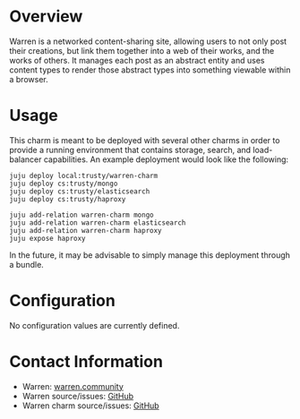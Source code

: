 # Overview

Warren is a networked content-sharing site, allowing users to not only post
their creations, but link them together into a web of their works, and the works
of others.  It manages each post as an abstract entity and uses content types to
render those abstract types into something viewable within a browser.

# Usage

This charm is meant to be deployed with several other charms in order to provide
a running environment that contains storage, search, and load-balancer
capabilities.  An example deployment would look like the following:

    juju deploy local:trusty/warren-charm
    juju deploy cs:trusty/mongo
    juju deploy cs:trusty/elasticsearch
    juju deploy cs:trusty/haproxy

    juju add-relation warren-charm mongo
    juju add-relation warren-charm elasticsearch
    juju add-relation warren-charm haproxy
    juju expose haproxy

In the future, it may be advisable to simply manage this deployment through a
bundle.

# Configuration

No configuration values are currently defined.

# Contact Information

- Warren: [warren.community](http://warren.community)
- Warren source/issues: [GitHub](http://github.com/warren-community/warren)
- Warren charm source/issues: [GitHub](http://github.com/warren-community/warren-charm)

